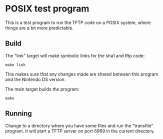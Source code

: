 # POSIX test program

This is a test program to run the TFTP code on a POSIX system, where things are a bit more predictable.

## Build

The "link" target will make symbolic links for the sha1 and tftp code:

```
make link
```

This makes sure that any changes made are shared between this program and the Nintendo DS version.

The main target builds the program:

```
make
```

## Running

Change to a directory where you have some files and run the "transfile" program. It will start a TFTP server on port 6969 in the current directory.
